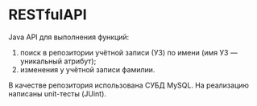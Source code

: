 # RESTfulAPI

Java API для выполнения функций:
1) поиск в репозитории учётной записи (УЗ) по имени (имя УЗ — уникальный атрибут);
2) изменения у учётной записи фамилии.

В качестве репозитория использована СУБД MySQL.
На реализацию написаны unit-тесты (JUint).
